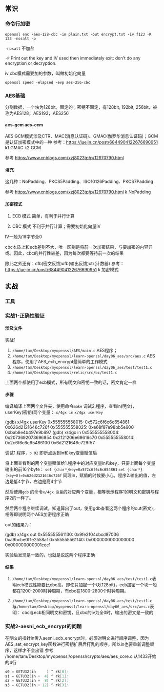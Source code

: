 ## 常识

### 命令行加密

`openssl enc -aes-128-cbc -in plain.txt -out encrypt.txt -iv f123 -K 123 -nosalt -p`

`-nosalt` 不加盐

`-P` Print out the key and IV used then immediately exit: don't do any encryption or decryption.

iv cbc模式需要加的参数，叫做初始化向量

`openssl speed -elapsed -evp aes-256-cbc`

### AES基础

分割数据，一个块为128bit，固定的；密钥不固定，有128bit, 192bit, 256bit，被称为AES128，AES192，AES256

#### aes-gcm  aes-ccm

AES GCM模式涉及CTR、MAC(消息认证码)、GMAC(伽罗华消息认证码)；GCM是认证加密模式中的一种
参考：<https://juejin.cn/post/6844904122676690951> k1 GMAC k2 GCM

参考 <https://www.cnblogs.com/xzj8023tp/p/12970790.html>

#### 填充

这几种：NoPadding、PKCS5Padding、ISO10126Padding、PKCS7Padding

参考 <https://www.cnblogs.com/xzj8023tp/p/12970790.html> k NoPadding

#### 加密模式

1. ECB 模式
简单，有利于并行计算

2. CBC 模式
不利于并行计算；需要初始化向量IV

IV一般为16字节全0

cbc本质上和ecb差别不大，唯一区别是将前一次加密结果，与要加密的内容异或。因此，cbc的并行性较差，因为每次都要等待前一次的结果

除此之外还有：cfb(密文反馈)ofb(输出反馈)ctr(计数器)
参考：<https://juejin.cn/post/6844904122676690951> k 加密模式

## 实战

### 工具

### 实战1-正确性验证

#### 涉及文件

实战1

1. `/home/tam/Desktop/myopenssl/AES/main.c` AES程序；
2. `/home/tam/Desktop/myopenssl/learn-openssl/day06_aes/src/aes.c` AES程序，使用了AES_ecb_encrypt最简单的工作模式
3. `/home/tam/Desktop/myopenssl/learn-openssl/day06_aes/test/test1.c`
4. `/home/tam/Desktop/myopenssl/relic/src/bc/test1.c`

上面两个都使用了ecb模式，所有明文和密钥一致的话，密文肯定一样

#### 步骤

编译编译上面两个文件夹，使用命令`make`
调试2.程序，查看in(明文)，userKey(密钥)两个变量：
`x/4gx in`
`x/4gx userKey`

(gdb) x/4gx userKey
0x555555558015: 0x572c6f6c6c654861      0x626d2121646c726f
0x555555558025: 0xe68f87e98bb5e600      0xbab8e4b497e9b697
(gdb) x/4gx in
0x555555558004: 0x2073692073696854      0x2121206e69616c70
0x555555558014: 0x2c6f6c6c65486100      0x6d2121646c726f57

调试1.程序，`b 92` 即断点达到in和key变量赋值后

将上面查看到的两个变量赋值给1.程序中的对应变量in和key，只要上面每个变量输出的前16个byte：
`set {char*}key=0x572c6f6c6c654861`
`set {char*}(key+8)=0x626d2121646c726f`
同理in，赋值的时候要小心，程序2.输出的值，左边是低4字节，右边是高4字节

然后使用`gdb` 的命令`x/4gx 变量`的对应两个变量，相等表示程序1的明文和密钥与程序2的一样了。

然后两个程序继续调试，知道算出了out，使用gdb查看这两个程序的out(密文)，相等即说明两个AES加密程序正确

out的结果为：

(gdb) x/4gx out
0x555555561130: 0x9fe2104cbcd87036      0xa9bcbe0f1e2558af
0x555555561140: 0x0000000000000000      0x000000000001cec1

实验后发现是一致的，也就是说这两个程序正确

#### 结果

1. `/home/tam/Desktop/myopenssl/learn-openssl/day06_aes/test/test1.c`表明ecb模式性能要比cbc高，即使只加密一个块(128bit)，ecb加密一个块一般都在1200-2000时钟周期，而cbc在1800-2800个时钟周期。

2. `/home/tam/Desktop/myopenssl/learn-openssl/day06_aes/test/test1.c`与`/home/tam/Desktop/myopenssl/learn-openssl/day06_aes/src/aes.c`表明：
cbc与ecb相同明文和密钥，且cbc的iv为全0时，输出的密文是一致的

### 实战2-aesni_ecb_encrypt的问题

在明文的指针in传入aesni_ecb_encrypt时，必须对明文进行顺序调整，因为AES_set_encrypt_key函数进行密钥扩展后打乱的顺序，所以in也要重新调整顺序，这样才不会出错
参考 /home/tam/Desktop/myopenssl/openssl/crypto/aes/aes_core.c 从1433开始的4行

```asm
s0 = GETU32(in     ) ^ rk[0];
s1 = GETU32(in +  4) ^ rk[1];
s2 = GETU32(in +  8) ^ rk[2];
s3 = GETU32(in + 12) ^ rk[3];
```
